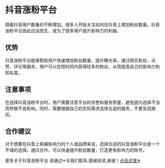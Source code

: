 # 抖音涨粉平台

随着抖音用户数量的不断增加，很多人开始关注如何在抖音上增加粉丝数量。抖音涨粉平台因此应运而生，成为了很多用户提升影响力的利器。

## 优势

抖音涨粉平台能够帮助用户快速增加粉丝数量，提升曝光率。通过购买粉丝、点赞、评论等服务，用户可以在短时间内获得较多的粉丝，从而提高自己的影响力和知名度。

## 注意事项

在选择抖音涨粉平台时，用户需要注意平台的信誉和服务质量，避免因为选择不当而导致不良影响。同时，需要根据自己的实际需求选择合适的服务，不要盲目跟风。

## 合作建议

对于想要在抖音上拓展影响力的个人或品牌来说，选择合适的抖音涨粉平台是一个不错的选择。通过合作，可以快速提升粉丝数量，打造更有影响力的账号。

更多关于抖音涨粉平台 请通过✈与我们联系,感谢阅读,谢谢！[点击这里✈](https://t.me/lm66bot)
